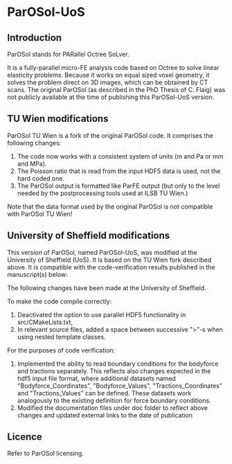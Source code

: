 # ParOSol-UoS

## Introduction ##

ParOSol stands for PARallel Octree SoLver.

It is a fully-parallel micro-FE analysis code based on Octree to solve
linear elasticity problems. Because it works on equal sized voxel geometry,
it solves the problem direct on 3D images, which can be obtained by CT scans.
The original ParOSol (as described in the PhD Thesis of C. Flaig) was not 
publicly available at the time of publishing this ParOSol-UoS version. 

## TU Wien modifications ##

ParOSol TU Wien is a fork of the original ParOSol code. It comprises the 
following changes:

1. The code now works with a consistent system of units (m and Pa or mm and 
MPa).
2. The Poisson ratio that is read from the input HDF5 data is used, not the 
hard coded one.
3. The ParOSol output is formatted like ParFE output (but only to the level 
needed by the postprocessing tools used at ILSB TU Wien.)

Note that the data format used by the original ParOSol is not compatible with
ParOSol TU Wien!

## University of Sheffield modifications ##

This version of ParOSol, named ParOSol-UoS, was modified at the University of 
Sheffield (UoS). It is based on the TU Wien fork described above. It is 
compatible with the code-verification results published in the manuscript(s)
below:


The following changes have been made at the University of Sheffield.

To make the code compile correctly:
1. Deactivated the option to use parallel HDF5 functionality in 
src/CMakeLists.txt,
2. In relevant source files, added a space between successive ">"-s when 
using nested template classes.

For the purposes of code verification:
1. Implemented the ability to read boundary conditions for the bodyforce 
and tractions separately. This reflects also changes expected in the hdf5 
input file format, where additional datasets named 
"Bodyforce_Coordinates", "Bodyforce_Values", "Tractions_Coordinates" and
"Tractions_Values" can be defined. These datasets work analogously to the 
existing definition for force boundary conditions.
2. Modified the documentation files under doc folder to reflect above 
changes and updated external links to the date of publication

## Licence ##

Refer to ParOSol licensing.
